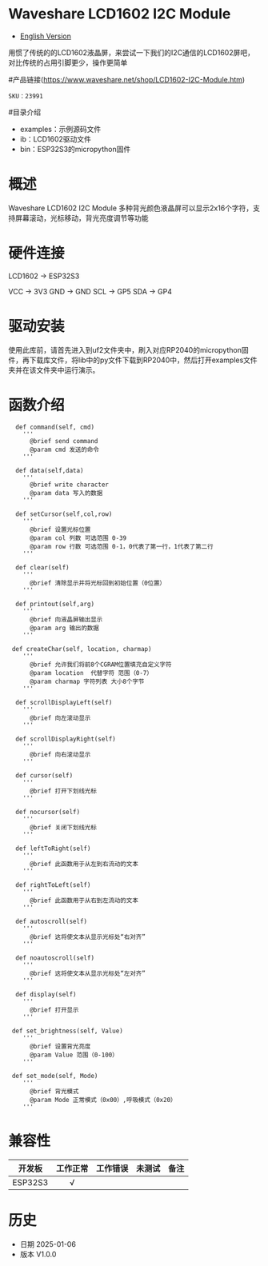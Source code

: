 # Waveshare LCD1602 I2C Module

- [English Version](./README.md)

用惯了传统的的LCD1602液晶屏，来尝试一下我们的I2C通信的LCD1602屏吧，对比传统的占用引脚更少，操作更简单


#产品链接(https://www.waveshare.net/shop/LCD1602-I2C-Module.htm)

    SKU：23991

#目录介绍
* examples：示例源码文件
* ib：LCD1602驱动文件
* bin：ESP32S3的micropython固件

# 概述

 Waveshare LCD1602 I2C Module 多种背光颜色液晶屏可以显示2x16个字符，支持屏幕滚动，光标移动，背光亮度调节等功能

# 硬件连接
LCD1602 	-> ESP32S3

VCC 	-> 3V3
GND  	-> GND
SCL 	-> GP5
SDA 	-> GP4

# 驱动安装

使用此库前，请首先进入到uf2文件夹中，刷入对应RP2040的micropython固件，再下载库文件，将lib中的py文件下载到RP2040中，然后打开examples文件夹并在该文件夹中运行演示。

# 函数介绍

```MicroPython
  def command(self, cmd)
    '''
      @brief send command
      @param cmd 发送的命令
    '''

  def data(self,data)
    '''
      @brief write character
      @param data 写入的数据
    '''

  def setCursor(self,col,row)
    '''
      @brief 设置光标位置
      @param col 列数 可选范围 0-39
      @param row 行数 可选范围 0-1，0代表了第一行，1代表了第二行
    '''

  def clear(self)
    '''
      @brief 清除显示并将光标回到初始位置（0位置）
    '''

  def printout(self,arg)
    '''
      @brief 向液晶屏输出显示
      @param arg 输出的数据
    '''

 def createChar(self, location, charmap)
    '''
      @brief 允许我们将前8个CGRAM位置填充自定义字符
      @param location  代替字符 范围（0-7）
      @param charmap 字符列表 大小8个字节
    '''

  def scrollDisplayLeft(self)
    '''
      @brief 向左滚动显示
    '''

  def scrollDisplayRight(self)
    '''
      @brief 向右滚动显示
    '''

  def cursor(self)
    '''
      @brief 打开下划线光标
    '''

  def nocursor(self)
    '''
      @brief 关闭下划线光标
    '''

  def leftToRight(self)
    '''
      @brief 此函数用于从左到右流动的文本
    '''

  def rightToLeft(self)
    '''
      @brief 此函数用于从右到左流动的文本
    '''

  def autoscroll(self)
    '''
      @brief 这将使文本从显示光标处“右对齐”
    '''

  def noautoscroll(self)
    '''
      @brief 这将使文本从显示光标处“左对齐”
    '''

  def display(self)
    '''
      @brief 打开显示
    '''

 def set_brightness(self, Value)
    '''
      @brief 设置背光亮度
      @param Value 范围（0-100）
    '''

 def set_mode(self, Mode)
    '''
      @brief 背光模式
      @param Mode 正常模式（0x00）,呼吸模式（0x20）
    '''
```

# 兼容性

| 开发板	| 工作正常 | 工作错误 | 未测试	| 备注	|
| ---------	|  :-------:  | :-------: | :-------: | :-------: |
| ESP32S3 	|      √      |           |         	|         	|

# 历史

- 日期 2025-01-06
- 版本 V1.0.0

